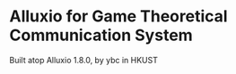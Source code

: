 Alluxio for Game Theoretical Communication System
=======

Built atop Alluxio 1.8.0, by ybc in HKUST